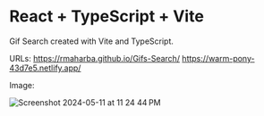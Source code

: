 # React + TypeScript + Vite

Gif Search created with Vite and TypeScript.

URLs:
https://rmaharba.github.io/Gifs-Search/
https://warm-pony-43d7e5.netlify.app/

Image: 

![Screenshot 2024-05-11 at 11 24 44 PM](https://github.com/rmaharba/Gifs-Search/assets/32307933/d9f204a4-fccd-4de9-8118-4b81b38ee41f)
